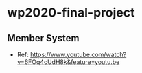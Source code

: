 # wp2020-final-project


## Member System

* Ref: https://www.youtube.com/watch?v=6FOq4cUdH8k&feature=youtu.be

